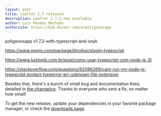 ```yaml
---
layout: post
title: Leaflet 1.7 released
description: Leaflet 1.7.2 now available
author: Luis Mendes Machado
authorsite: https://hub.docker.com/u/poligonosapp
---
```


poligonosapp v1.7.2-with-typescript-and-snyk

https://www.npmjs.com/package/@rollup/plugin-typescript

https://www.luiztools.com.br/post/como-usar-typescript-com-node-js-3/

https://stackoverflow.com/questions/62096269/cant-run-my-node-js-typescript-project-typeerror-err-unknown-file-extension

Besides that, there's a bunch of small bug and documentation fixes, detailed in [the changelog](https://github.com/Leaflet/Leaflet/blob/master/CHANGELOG.md). Thanks to everyone who sent a fix, no matter how small!

To get the new release, update your dependencies in your favorite package manager, or check the [downloads page](https://leafletjs.com/download.html).


